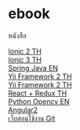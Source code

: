 # ebook
หนังสือ
<div>
  <a href='https://drive.google.com/file/d/1BCqEcHx9p2cutnX-KI849Cs40ajI__1O/view?usp=sharing' target='_blank'>Ionic 2 TH</a>
</div>
<div>
  <a href='https://drive.google.com/file/d/13rC_uz_XbH9zodcbE16BTKluR5fPNOtg/view?usp=sharing' target='_blank'>Ionic 3 TH</a>
</div>
<div>
  <a href='https://drive.google.com/file/d/1o8HAxCHzWGrhebPRrC0cAk4HXvgUi2Ab/view?usp=sharing' target='_blank'>Spring Java EN</a>
</div>
<div>
  <a href='https://drive.google.com/file/d/1kLkyz7pmegrMJr4nSoMB7Qi2pB9vAYxw/view?usp=sharing' target='_blank'>Yii Framework 2 TH</a>
</div>
<div>
  <a href='https://drive.google.com/file/d/1kLkyz7pmegrMJr4nSoMB7Qi2pB9vAYxw/view?usp=sharing' target='_blank'>Yii Framework 2 TH</a>
</div>
<div>
  <a href='https://drive.google.com/drive/folders/14iqAS4TiYFoSzHF4reNof9fGLmd6Cu_V?usp=sharing' target='_blank'>React + Redux TH</a>
</div>
<div>
  <a href='https://drive.google.com/drive/folders/1eLTID9cgsFlJV_LFnfTPq9FL0xuxtWg9?usp=sharing' target='_blank'>Python Opencv EN</a>
</div>
<div>
  <a href="https://drive.google.com/drive/folders/1zjXXBdsOCD77nNmxKBYDoC6czdQzpYGw?usp=sharing">Angular2</a>
</div>
<div>
  <a href="https://medium.com/@pakin/git-%E0%B8%84%E0%B8%B7%E0%B8%AD%E0%B8%AD%E0%B8%B0%E0%B9%84%E0%B8%A3-git-is-your-friend-c609c5f8efea">เว็บสอนใช้งาน Git </a>
</div>

